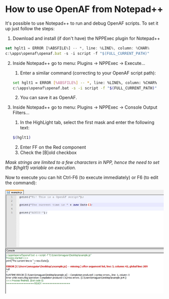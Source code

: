 # How to use OpenAF from Notepad++

It's possible to use Notepad++ to run and debug OpenAF scripts. To set it up just follow the steps:

1. Download and install (if don't have) the NPPExec plugin for Notepad++

````javascript
set hglt1 = ERROR [%ABSFILE%] -- *, line: %LINE%, column: %CHAR%
c:\apps\openaf\openaf.bat -s -i script -f "$(FULL_CURRENT_PATH)"
````

2. Inside Notepad++ go to menu: Plugins -> NPPExec -> Execute…

    1. Enter a similar command (correcting to your OpenAF script path):
    ````bash
    set hglt1 = ERROR [%ABSFILE%] -- *, line: %LINE%, column: %CHAR%
    c:\apps\openaf\openaf.bat -s -i script -f "$(FULL_CURRENT_PATH)"
    ````
    2. You can save it as OpenAF.

3. Inside Notepad++ go to menu: Plugins → NPPExec → Console Output Filters&#46;&#46;&#46;

    1. In the HighLight tab, select the first mask and enter the following text:
    ````bash
    $(hglt1)
    ````
    2. Enter FF on the Red component
    3. Check the [B]old checkbox

_Mask strings are limited to a few characters in NPP, hence the need to set the *$(hglt1)* variable on execution._

Now to execute you can hit Ctrl-F6 (to execute immediately) or F6 (to edit the command):

![openaf_notepad.jpg](openaf_notepad.jpg)